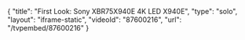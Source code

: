 {
    "title": "First Look: Sony XBR75X940E 4K LED X940E",
    "type": "solo",
    "layout": "iframe-static",
    "videoId": "87600216",
    "url": "\/tvpembed\/87600216"
}